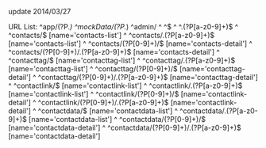 update 2014/03/27

URL List:
^app/(?P<path>.*)
^mockData/(?P<path>.*)
^admin/
^ ^$
^ ^\.(?P<format>[a-z0-9]+)$
^ ^contacts/$ [name='contacts-list']
^ ^contacts/\.(?P<format>[a-z0-9]+)$ [name='contacts-list']
^ ^contacts/(?P<pk>[0-9]+)/$ [name='contacts-detail']
^ ^contacts/(?P<pk>[0-9]+)/\.(?P<format>[a-z0-9]+)$ [name='contacts-detail']
^ ^contacttag/$ [name='contacttag-list']
^ ^contacttag/\.(?P<format>[a-z0-9]+)$ [name='contacttag-list']
^ ^contacttag/(?P<pk>[0-9]+)/$ [name='contacttag-detail']
^ ^contacttag/(?P<pk>[0-9]+)/\.(?P<format>[a-z0-9]+)$ [name='contacttag-detail']
^ ^contactlink/$ [name='contactlink-list']
^ ^contactlink/\.(?P<format>[a-z0-9]+)$ [name='contactlink-list']
^ ^contactlink/(?P<pk>[0-9]+)/$ [name='contactlink-detail']
^ ^contactlink/(?P<pk>[0-9]+)/\.(?P<format>[a-z0-9]+)$ [name='contactlink-detail']
^ ^contactdata/$ [name='contactdata-list']
^ ^contactdata/\.(?P<format>[a-z0-9]+)$ [name='contactdata-list']
^ ^contactdata/(?P<pk>[0-9]+)/$ [name='contactdata-detail']
^ ^contactdata/(?P<pk>[0-9]+)/\.(?P<format>[a-z0-9]+)$ [name='contactdata-detail']